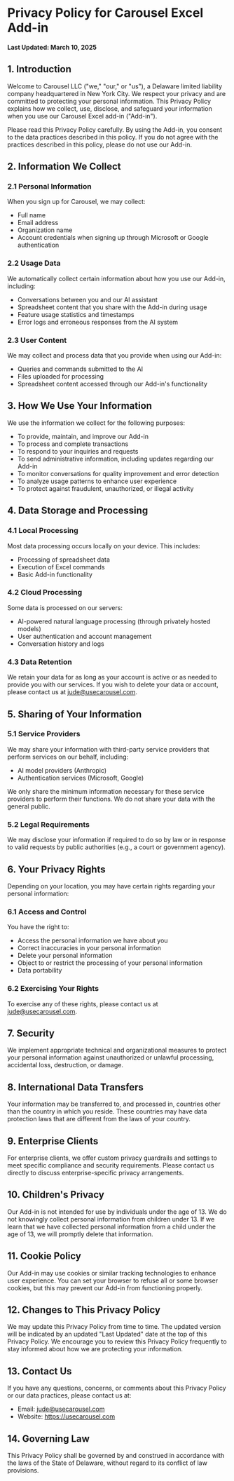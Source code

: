 # Privacy Policy for Carousel Excel Add-in

**Last Updated: March 10, 2025**

## 1. Introduction

Welcome to Carousel LLC ("we," "our," or "us"), a Delaware limited liability company headquartered in New York City. We respect your privacy and are committed to protecting your personal information. This Privacy Policy explains how we collect, use, disclose, and safeguard your information when you use our Carousel Excel add-in ("Add-in").

Please read this Privacy Policy carefully. By using the Add-in, you consent to the data practices described in this policy. If you do not agree with the practices described in this policy, please do not use our Add-in.

## 2. Information We Collect

### 2.1 Personal Information
When you sign up for Carousel, we may collect:
- Full name
- Email address
- Organization name
- Account credentials when signing up through Microsoft or Google authentication

### 2.2 Usage Data
We automatically collect certain information about how you use our Add-in, including:
- Conversations between you and our AI assistant
- Spreadsheet content that you share with the Add-in during usage
- Feature usage statistics and timestamps
- Error logs and erroneous responses from the AI system

### 2.3 User Content
We may collect and process data that you provide when using our Add-in:
- Queries and commands submitted to the AI
- Files uploaded for processing
- Spreadsheet content accessed through our Add-in's functionality

## 3. How We Use Your Information

We use the information we collect for the following purposes:
- To provide, maintain, and improve our Add-in
- To process and complete transactions
- To respond to your inquiries and requests
- To send administrative information, including updates regarding our Add-in
- To monitor conversations for quality improvement and error detection
- To analyze usage patterns to enhance user experience
- To protect against fraudulent, unauthorized, or illegal activity

## 4. Data Storage and Processing

### 4.1 Local Processing
Most data processing occurs locally on your device. This includes:
- Processing of spreadsheet data
- Execution of Excel commands
- Basic Add-in functionality

### 4.2 Cloud Processing
Some data is processed on our servers:
- AI-powered natural language processing (through privately hosted models)
- User authentication and account management
- Conversation history and logs

### 4.3 Data Retention
We retain your data for as long as your account is active or as needed to provide you with our services. If you wish to delete your data or account, please contact us at jude@usecarousel.com.

## 5. Sharing of Your Information

### 5.1 Service Providers
We may share your information with third-party service providers that perform services on our behalf, including:
- AI model providers (Anthropic)
- Authentication services (Microsoft, Google)

We only share the minimum information necessary for these service providers to perform their functions. We do not share your data with the general public.

### 5.2 Legal Requirements
We may disclose your information if required to do so by law or in response to valid requests by public authorities (e.g., a court or government agency).

## 6. Your Privacy Rights

Depending on your location, you may have certain rights regarding your personal information:

### 6.1 Access and Control
You have the right to:
- Access the personal information we have about you
- Correct inaccuracies in your personal information
- Delete your personal information
- Object to or restrict the processing of your personal information
- Data portability

### 6.2 Exercising Your Rights
To exercise any of these rights, please contact us at jude@usecarousel.com.

## 7. Security

We implement appropriate technical and organizational measures to protect your personal information against unauthorized or unlawful processing, accidental loss, destruction, or damage.

## 8. International Data Transfers

Your information may be transferred to, and processed in, countries other than the country in which you reside. These countries may have data protection laws that are different from the laws of your country.

## 9. Enterprise Clients

For enterprise clients, we offer custom privacy guardrails and settings to meet specific compliance and security requirements. Please contact us directly to discuss enterprise-specific privacy arrangements.

## 10. Children's Privacy

Our Add-in is not intended for use by individuals under the age of 13. We do not knowingly collect personal information from children under 13. If we learn that we have collected personal information from a child under the age of 13, we will promptly delete that information.

## 11. Cookie Policy

Our Add-in may use cookies or similar tracking technologies to enhance user experience. You can set your browser to refuse all or some browser cookies, but this may prevent our Add-in from functioning properly.

## 12. Changes to This Privacy Policy

We may update this Privacy Policy from time to time. The updated version will be indicated by an updated "Last Updated" date at the top of this Privacy Policy. We encourage you to review this Privacy Policy frequently to stay informed about how we are protecting your information.

## 13. Contact Us

If you have any questions, concerns, or comments about this Privacy Policy or our data practices, please contact us at:

- Email: jude@usecarousel.com
- Website: https://usecarousel.com

## 14. Governing Law

This Privacy Policy shall be governed by and construed in accordance with the laws of the State of Delaware, without regard to its conflict of law provisions.